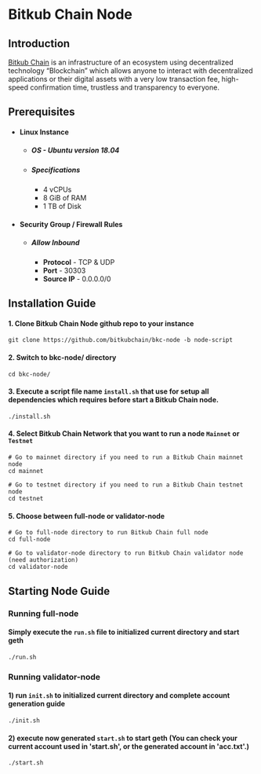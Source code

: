 # Bitkub Chain Node

## Introduction
[Bitkub Chain](https://www.bitkubchain.com)  is an infrastructure of an ecosystem using decentralized technology “Blockchain” which allows anyone to interact with decentralized applications or their digital assets with a very low transaction fee, high-speed confirmation time, trustless and  transparency to everyone.

## Prerequisites
   - #### **Linux Instance**
        - ##### OS - Ubuntu version 18.04 
        - ##### Specifications
           - 4 vCPUs
           - 8 GiB of RAM
           - 1 TB of Disk
    
   - #### **Security Group / Firewall Rules** 
        - ##### Allow Inbound
          -  **Protocol** - TCP & UDP
          -  **Port** - 30303
          - **Source IP** - 0.0.0.0/0
                
## Installation Guide
#### 1. Clone Bitkub Chain Node github repo to your instance 
```shell
git clone https://github.com/bitkubchain/bkc-node -b node-script
```
#### 2. Switch to bkc-node/ directory
```shell
cd bkc-node/
```
#### 3.  Execute a script file name `install.sh` that use for setup all dependencies which requires before start a Bitkub Chain node.
```shell
./install.sh 
```
#### 4. Select Bitkub Chain Network that you want to run a node `Mainnet` or `Testnet` 
```shell
# Go to mainnet directory if you need to run a Bitkub Chain mainnet node
cd mainnet 

# Go to testnet directory if you need to run a Bitkub Chain testnet node
cd testnet 
```
#### 5. Choose between full-node or validator-node
 ```shell
# Go to full-node directory to run Bitkub Chain full node
cd full-node

# Go to validator-node directory to run Bitkub Chain validator node (need authorization)
cd validator-node 
```
## Starting Node Guide
### Running full-node
#### Simply execute the `run.sh` file to initialized current directory and start geth
 ```shell
./run.sh
```

### Running validator-node
#### 1) run `init.sh` to initialized current directory and complete account generation guide
 ```shell
./init.sh
```

#### 2) execute now generated `start.sh` to start geth (You can check your current account used in 'start.sh', or the generated account in 'acc.txt'.)

 ```shell
./start.sh
```
